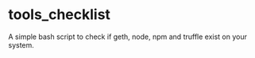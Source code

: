 # tools_checklist
A simple bash script to check if geth, node, npm and truffle exist on your system.

